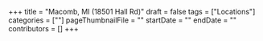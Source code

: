 +++
title = "Macomb, MI (18501 Hall Rd)"
draft = false
tags = ["Locations"]
categories = [""]
pageThumbnailFile = ""
startDate = ""
endDate = ""
contributors = []
+++
